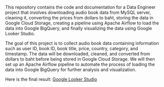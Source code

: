 This repository contains the code and documentation for a Data Engineer project that involves 
downloading audio book data from MySQL server, cleaning it, converting the prices from dollars to baht, 
storing the data in Google Cloud Storage, creating a pipeline using Apache Airflow to load the data into Google BigQuery, 
and finally visualizing the data using Google Looker Studio.


The goal of this project is to collect audio book data containing information 
such as user ID, book ID, book title, price, country, category, and timestamp. 
The data will be downloaded, cleaned, and converted from dollars to baht before being stored in Google Cloud Storage.
We will then set up an Apache Airflow pipeline to automate the process of loading the data into Google BigQuery for further analysis and visualization.


Here is the final result: [Google Looker Studio](https://lookerstudio.google.com/reporting/f1b10a9f-46c8-428d-96fc-ae5d1c1f30e3)
